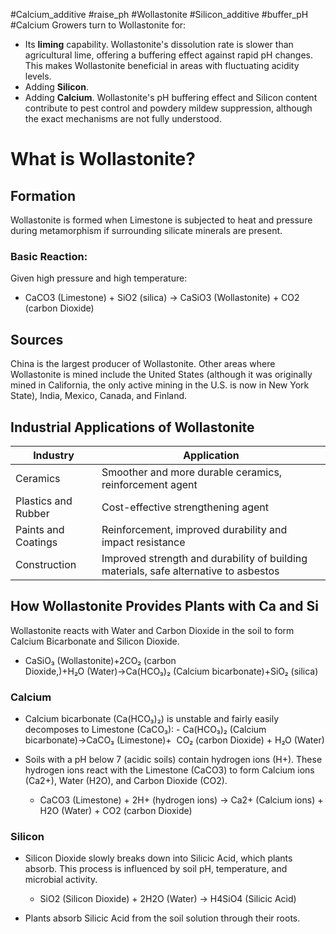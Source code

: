 #Calcium_additive #raise_ph #Wollastonite #Silicon_additive #buffer_pH #Calcium
Growers  turn to Wollastonite for:
- Its **liming** capability.  Wollastonite's dissolution rate is slower than agricultural lime, offering a buffering effect against rapid pH changes. This makes Wollastonite beneficial in areas with fluctuating acidity levels.
- Adding **Silicon**.
- Adding **Calcium**.
Wollastonite's pH buffering effect and Silicon content contribute to pest control and powdery mildew suppression, although the exact mechanisms are not fully understood.

# What is Wollastonite?

## Formation
Wollastonite is formed when Limestone is subjected to heat and pressure during metamorphism if surrounding silicate minerals are present.
### Basic Reaction:
Given high pressure and high temperature:
- CaCO3 (Limestone) + SiO2 (silica) → CaSiO3 (Wollastonite) + CO2 (carbon Dioxide)
## Sources
China is the largest producer of Wollastonite. Other areas where Wollastonite is mined include the United States (although it was originally mined in California, the only active mining in the U.S. is now in New York State), India, Mexico, Canada, and Finland.

## Industrial Applications of Wollastonite

|Industry|Application|
|---|---|
|Ceramics|Smoother and more durable ceramics, reinforcement agent|
|Plastics and Rubber|Cost-effective strengthening agent|
|Paints and Coatings|Reinforcement, improved durability and impact resistance|
|Construction|Improved strength and durability of building materials, safe alternative to asbestos|
##  How Wollastonite Provides Plants with Ca and Si

Wollastonite reacts with Water and Carbon Dioxide in the soil to form Calcium Bicarbonate and Silicon Dioxide.
- CaSiO₃ (Wollastonite)+2CO₂ (carbon Dioxide,)+H₂O (Water)→Ca(HCO₃)₂ (Calcium bicarbonate)+SiO₂ (silica)

### Calcium
- Calcium bicarbonate  (Ca(HCO₃)₂) is unstable and fairly easily decomposes to Limestone (CaCO₃):
		- Ca(HCO₃)₂ (Calcium bicarbonate)→CaCO₃ (Limestone)+  CO₂ (carbon Dioxide) + H₂O (Water)

- Soils with a pH below 7 (acidic soils) contain hydrogen ions (H+). These hydrogen ions react with the Limestone (CaCO3) to form Calcium ions (Ca2+), Water (H2O), and Carbon Dioxide (CO2).
	- CaCO3 (Limestone) + 2H+ (hydrogen ions) → Ca2+ (Calcium ions) + H2O (Water) + CO2 (carbon Dioxide)
### Silicon
- Silicon Dioxide slowly breaks down into Silicic Acid, which plants absorb. This process is influenced by soil pH, temperature, and microbial activity.
	- SiO2 (Silicon Dioxide) + 2H2O (Water) → H4SiO4 (Silicic Acid)

- Plants absorb Silicic Acid from the soil solution through their roots.


